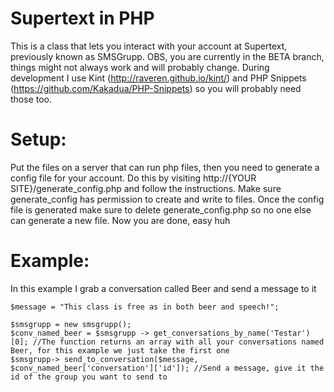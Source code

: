 Supertext in PHP
================
This is a class that lets you interact with your account at Supertext, previously known as SMSGrupp.
OBS, you are currently in the BETA branch, things might not always work and will probably change. 
During development I use Kint (http://raveren.github.io/kint/) and PHP Snippets (https://github.com/Kakadua/PHP-Snippets) so you will probably need those too.


Setup:
================
Put the files on a server that can run php files, then you need to generate a config file for your account. Do this by visiting http://{YOUR SITE}/generate_config.php and follow the instructions. Make sure generate_config has permission to create and write to files.
Once the config file is generated make sure to delete generate_config.php so no one else can generate a new file.
Now you are done, easy huh


Example:
================
In this example I grab a conversation called Beer and send a message to it
	
	$message = "This class is free as in both beer and speech!";
	
	$smsgrupp = new smsgrupp();
	$conv_named_beer = $smsgrupp -> get_conversations_by_name('Testar')[0]; //The function returns an array with all your conversations named Beer, for this example we just take the first one
	$smsgrupp-> send_to_conversation($message, $conv_named_beer['conversation']['id']); //Send a message, give it the id of the group you want to send to